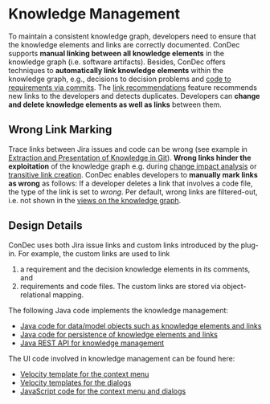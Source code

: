 # Knowledge Management

To maintain a consistent knowledge graph, 
developers need to ensure that the knowledge elements and links are correctly documented. 
ConDec supports **manual linking between all knowledge elements** in the knowledge graph (i.e. software artifacts). 
Besides, ConDec offers techniques to **automatically link knowledge elements** within the knowledge graph, 
e.g., decisions to decision problems and [code to requirements via commits](knowledge-in-git-presentation.md). 
The [link recommendations](link-recommendation.md) feature recommends new links to the developers and detects duplicates.
Developers can **change and delete knowledge elements as well as links** between them. 

## Wrong Link Marking
Trace links between Jira issues and code can be wrong (see example 
in [Extraction and Presentation of Knowledge in Git](knowledge-in-git-presentation.md)).
**Wrong links hinder the exploitation** of the knowledge graph e.g. during [change impact analysis](change-impact-analysis.md) 
or [transitive link creation](knowledge-visualization.md).
ConDec enables developers to **manually mark links as wrong** as follows:
If a developer deletes a link that involves a code file, the type of the link is set to *wrong*.
Per default, wrong links are filtered-out, i.e. not shown in the [views on the knowledge graph](knowledge-visualization.md).

## Design Details
ConDec uses both Jira issue links and custom links introduced by the plug-in.
For example, the custom links are used to link
1) a requirement and the decision knowledge elements in its comments, and
2) requirements and code files. 
The custom links are stored via object-relational mapping.

The following Java code implements the knowledge management:

- [Java code for data/model objects such as knowledge elements and links](../../src/main/java/de/uhd/ifi/se/decision/management/jira/model)
- [Java code for persistence of knowledge elements and links](../../src/main/java/de/uhd/ifi/se/decision/management/jira/persistence)
- [Java REST API for knowledge management](../../src/main/java/de/uhd/ifi/se/decision/management/jira/rest/KnowledgeRest.java)

The UI code involved in knowledge management can be found here:

- [Velocity template for the context menu](../../src/main/resources/templates/contextMenu.vm)
- [Velocity templates for the dialogs](../../src/main/resources/templates/dialogs)
- [JavaScript code for the context menu and dialogs](../../src/main/resources/js)